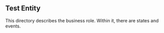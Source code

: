 ## Test Entity

This directory describes the business role. Within it, there are states and events.  
